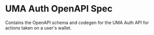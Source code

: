 # UMA Auth OpenAPI Spec

Contains the OpenAPI schema and codegen for the UMA Auth API for actions taken on a user's wallet.
